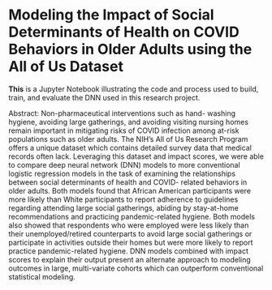 # Modeling the Impact of Social Determinants of Health on COVID Behaviors in Older Adults using the All of Us Dataset

<b>This</b> is a Jupyter Notebook illustrating the code and process used to build, train, and evaluate the DNN used in this research project. 

Abstract:
Non-pharmaceutical interventions such as hand- washing hygiene, avoiding large gatherings, and avoiding visiting nursing homes remain important in mitigating risks of COVID infection among at-risk populations such as older adults. The NIH’s All of Us Research Program offers a unique dataset which contains detailed survey data that medical records often lack. Leveraging this dataset and impact scores, we were able to compare deep neural network (DNN) models to more conventional logistic regression models in the task of examining the relationships between social determinants of health and COVID- related behaviors in older adults. Both models found that African American participants were more likely than White participants to report adherence to guidelines regarding attending large social gatherings, abiding by stay-at-home recommendations and practicing pandemic-related hygiene. Both models also showed that respondents who were employed were less likely than their unemployed/retired counterparts to avoid large social gatherings or participate in activities outside their homes but were more likely to report practice pandemic-related hygiene. DNN models combined with impact scores to explain their output present an alternate approach to modeling outcomes in large, multi-variate cohorts which can outperform conventional statistical modeling.
